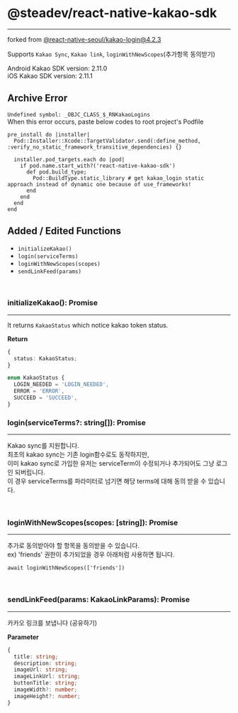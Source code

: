 # @steadev/react-native-kakao-sdk

---

forked from [@react-native-seoul/kakao-login@4.2.3](https://www.npmjs.com/package/@react-native-seoul/kakao-login)

Supports `Kakao Sync`, `Kakao link`, `loginWithNewScopes`(추가항목 동의받기)

Android Kakao SDK version: 2.11.0<br />
iOS Kakao SDK version: 2.11.1<br />

## Archive Error

`Undefined symbol: _OBJC_CLASS_$_RNKakaoLogins`<br />
When this error occurs, paste below codes to root project's Podfile <br />

```
pre_install do |installer|
  Pod::Installer::Xcode::TargetValidator.send(:define_method, :verify_no_static_framework_transitive_dependencies) {}

  installer.pod_targets.each do |pod|
    if pod.name.start_with?('react-native-kakao-sdk')
      def pod.build_type;
        Pod::BuildType.static_library # get kakao_login static approach instead of dynamic one because of use_frameworks!
      end
    end
  end
end
```

## Added / Edited Functions

- `initializeKakao()`
- `login(serviceTerms)`
- `loginWithNewScopes(scopes)`
- `sendLinkFeed(params)`

<br />

### initializeKakao(): Promise<KakaoOAuthTokenStatusInfo>

---

It returns `KakaoStatus` which notice kakao token status.<br />

<b>Return</b>

```typescript
{
  status: KakaoStatus;
}

enum KakaoStatus {
  LOGIN_NEEDED = 'LOGIN_NEEDED',
  ERROR = 'ERROR',
  SUCCEED = 'SUCCEED',
}
```

### login(serviceTerms?: string[]): Promise<KakaoOAuthToken>

---

Kakao sync를 지원합니다.<br />
최초의 kakao sync는 기존 login함수로도 동작하지만,<br />
이미 kakao sync로 가입한 유저는 serviceTerm이 수정되거나 추가되어도 그냥 로그인 되버립니다.<br />
이 경우 serviceTerms를 파라미터로 넘기면 해당 terms에 대해 동의 받을 수 있습니다.<br />

<br />

### loginWithNewScopes(scopes: [string]): Promise<KakaoOAuthToken>

---

추가로 동의받아야 할 항목을 동의받을 수 있습니다.<br />
ex) 'friends' 권한이 추가되었을 경우 아래처럼 사용하면 됩니다.

`await loginWithNewScopes(['friends'])`

<br />

### sendLinkFeed(params: KakaoLinkParams): Promise<void>

---

카카오 링크를 보냅니다 (공유하기)

<b>Parameter</b>

```typescript
{
  title: string;
  description: string;
  imageUrl: string;
  imageLinkUrl: string;
  buttonTitle: string;
  imageWidth?: number;
  imageHeight?: number;
}
```
